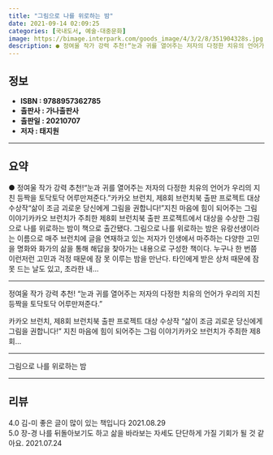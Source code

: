```yaml
---
title: "그림으로 나를 위로하는 밤"
date: 2021-09-14 02:09:25
categories: [국내도서, 예술-대중문화]
image: https://bimage.interpark.com/goods_image/4/3/2/8/351904328s.jpg
description: ● 정여울 작가 강력 추천!“눈과 귀를 열어주는 저자의 다정한 치유의 언어가 우리의 지친 등짝을 토닥토닥 어루만져준다.”카카오 브런치, 제8회 브런치북 출판 프로젝트 대상 수상작“삶이 조금 괴로운 당신에게 그림을 권합니다!”지친 마음에 힘이 되어주는 그림 이야기카카오 브런치가 주최한
---
```


## **정보**

- **ISBN : 9788957362785**
- **출판사 : 가나출판사**
- **출판일 : 20210707**
- **저자 : 태지원**

------



## **요약**

●  정여울 작가 강력 추천!“눈과 귀를 열어주는 저자의 다정한 치유의 언어가 우리의 지친 등짝을 토닥토닥 어루만져준다.”카카오 브런치, 제8회 브런치북 출판 프로젝트 대상 수상작“삶이 조금 괴로운 당신에게 그림을 권합니다!”지친 마음에 힘이 되어주는 그림 이야기카카오 브런치가 주최한 제8회 브런치북 출판 프로젝트에서 대상을 수상한 그림으로 나를 위로하는 밤이 책으로 출간됐다. 그림으로 나를 위로하는 밤은 유랑선생이라는 이름으로 매주 브런치에 글을 연재하고 있는 저자가 인생에서 마주하는 다양한 고민을 명화와 화가의 삶을 통해 해답을 찾아가는 내용으로 구성한 책이다. 누구나 한 번쯤 이런저런 고민과 걱정 때문에 잠 못 이루는 밤을 만난다. 타인에게 받은 상처 때문에 잠 못 드는 날도 있고, 초라한 내...

------

정여울 작가 강력 추천!
“눈과 귀를 열어주는 저자의 다정한 치유의 언어가 우리의 지친 등짝을 토닥토닥 어루만져준다.”

카카오 브런치, 제8회 브런치북 출판 프로젝트 대상 수상작
“삶이 조금 괴로운 당신에게 그림을 권합니다!”
지친 마음에 힘이 되어주는 그림 이야기카카오 브런치가 주최한 제8회... 

------


그림으로 나를 위로하는 밤 

------


## **리뷰** 

4.0 김-미 좋은 글이 많이 있는 책입니다 2021.08.29 <br/>5.0 장-경 나를 뒤돌아보기도 하고 삶을 바라보는 자세도 단단하게 가질 기회가 될 것 같아요. 2021.07.24 <br/>